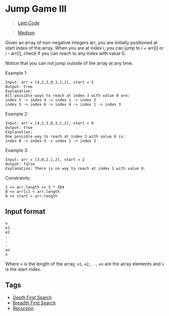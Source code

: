 # Jump Game III

> [Leet Code](https://leetcode.com/problems/jump-game-iii/)

> [Medium](../.difficulty/Medium.md)

Given an array of non-negative integers arr, you are initially positioned at start
index of the array. When you are at index i, you can jump to i + arr[i] or
i - arr[i], check if you can reach to any index with value 0.

Notice that you can not jump outside of the array at any time.

Example 1:

```
Input: arr = [4,2,3,0,3,1,2], start = 5
Output: true
Explanation:
All possible ways to reach at index 3 with value 0 are:
index 5 -> index 4 -> index 1 -> index 3
index 5 -> index 6 -> index 4 -> index 1 -> index 3
```

Example 2:

```
Input: arr = [4,2,3,0,3,1,2], start = 0
Output: true
Explanation:
One possible way to reach at index 3 with value 0 is:
index 0 -> index 4 -> index 1 -> index 3
```

Example 3:

```
Input: arr = [3,0,2,1,2], start = 2
Output: false
Explanation: There is no way to reach at index 1 with value 0.
```

Constraints:

```
1 <= arr.length <= 5 * 104
0 <= arr[i] < arr.length
0 <= start < arr.length
```

## Input format

```
n
e1
e2
.
.
.
en
s
```

Where `n` is the length of the array, `e1`, `e2`,. . ., `en` are the array
elements and `s` is the start index.

## Tags

- [Depth First Search](../.tags/DepthFirstSearch.md)
- [Breadth First Search](../.tags/BreadthFirstSearch.md)
- [Recursion](../.tags/Recursion.md)
